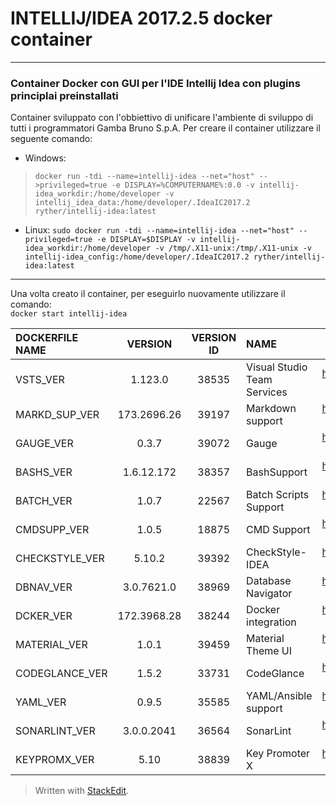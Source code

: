 
# INTELLIJ/IDEA 2017.2.5 docker container
--------------------------------
### Container Docker con GUI per l'IDE Intellij Idea con plugins principlai preinstallati
Container sviluppato con l'obbiettivo di unificare l'ambiente di sviluppo di tutti i programmatori Gamba Bruno S.p.A.
Per creare il container utilizzare il seguente comando:
- Windows:
>`docker run -tdi --name=intellij-idea --net="host" -->privileged=true -e DISPLAY=%COMPUTERNAME%:0.0 -v intellij-idea_workdir:/home/developer -v intellij_idea_data:/home/developer/.IdeaIC2017.2 ryther/intellij-idea:latest`
- Linux:
`sudo docker run -tdi --name=intellij-idea --net="host" --privileged=true -e DISPLAY=$DISPLAY -v intellij-idea_workdir:/home/developer -v /tmp/.X11-unix:/tmp/.X11-unix -v intellij-idea_config:/home/developer/.IdeaIC2017.2 ryther/intellij-idea:latest`
---------------------------------
Una volta creato il container, per eseguirlo nuovamente utilizzare il comando:  
`docker start intellij-idea`

|DOCKERFILE NAME|VERSION|VERSION ID|NAME|DL LINK|
|:------------------|:-----------:|:--------------:|:-------|:------:|
|VSTS_VER		|	1.123.0		|	38535	|	Visual Studio Team Services	|	https://plugins.jetbrains.com/plugin/download?updateId=38535|
|MARKD_SUP_VER	|	173.2696.26	|	39197	|	Markdown support			|	https://plugins.jetbrains.com/plugin/download?updateId=39197|
|GAUGE_VER 		|	0.3.7		|	39072	|	Gauge						|	https://plugins.jetbrains.com/plugin/download?updateId=39072|
|BASHS_VER		|	1.6.12.172	|	38357	|	BashSupport 				|	https://plugins.jetbrains.com/plugin/download?updateId=38357|
|BATCH_VER		|	1.0.7		|	22567	|	Batch Scripts Support 		|	https://plugins.jetbrains.com/plugin/download?updateId=22567|
|CMDSUPP_VER	|	1.0.5		|	18875	|	CMD Support 				|	https://plugins.jetbrains.com/plugin/download?updateId=18875|
|CHECKSTYLE_VER	|	5.10.2		|	39392	|	CheckStyle-IDEA 			|	https://plugins.jetbrains.com/plugin/download?updateId=39392|
|DBNAV_VER		|	3.0.7621.0	|	38969	|	Database Navigator			|	https://plugins.jetbrains.com/plugin/download?updateId=38969|
|DCKER_VER		|	172.3968.28	|	38244	|	Docker integration 			|	https://plugins.jetbrains.com/plugin/download?updateId=38244|
|MATERIAL_VER	|	1.0.1		|	39459	|	Material Theme UI			|	https://plugins.jetbrains.com/plugin/download?updateId=39459|
|CODEGLANCE_VER	|	1.5.2		|	33731	|	CodeGlance 					|	https://plugins.jetbrains.com/plugin/download?updateId=33731|
|YAML_VER		|	0.9.5		|	35585	|	YAML/Ansible support 		|	https://plugins.jetbrains.com/plugin/download?updateId=35585|
|SONARLINT_VER	|	3.0.0.2041	|	36564	|	SonarLint 					|	https://plugins.jetbrains.com/plugin/download?updateId=36564|
|KEYPROMX_VER	|	5.10		|	38839	|	Key Promoter X 				|	https://plugins.jetbrains.com/plugin/download?updateId=38839|


> Written with [StackEdit](https://stackedit.io/).
<!--stackedit_data:
eyJoaXN0b3J5IjpbMTc4NjA0NTA0OV19
-->